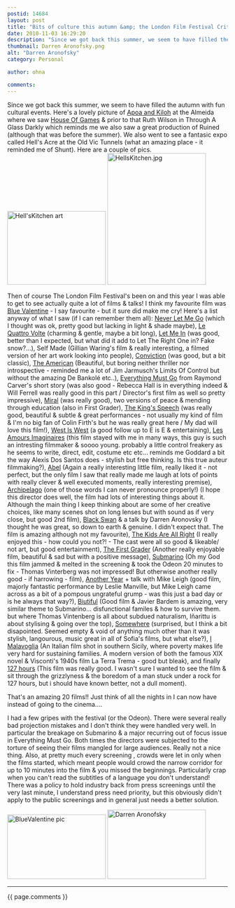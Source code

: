 ```yaml
---
postid: 14684
layout: post
title: "Bits of culture this autumn &amp; the London Film Festival Critique"
date: 2010-11-03 16:29:20
description: "Since we got back this summer, we seem to have filled the autumn with fun cultural events. Here&#8217;s a lovely picture of Apoa and Kiloh at the Almeida where we saw House Of Games &amp; prior to that Ruth Wilson&#8230;"
thumbnail: Darren Aronofsky.png
alt: "Darren Aronofsky"
category: Personal

author: ohna

comments:
---
```


<p>Since we got back this summer, we seem to have filled the autumn with fun cultural events. Here's a lovely picture of <a href="http://www.flickr.com/photos/ohna/5100448194/">Apoa and Kiloh</a> at the Almeida where we saw <a href="http://www.almeida.co.uk/production_details/production_details.aspx?code=97">House Of Games</a> &amp; prior to that Ruth Wilson in Through A Glass Darkly which reminds me we also saw a great production of Ruined (although that was before the summer). We also went to see a fantasic expo called Hell's Acre at the Old Vic Tunnels (what an amazing place - it reminded me of Shunt). Here are a couple of pics.<br />
<span class="mt-enclosure mt-enclosure-image" style="display: inline;"><a href="{{ site.baseurl }}/assets_c/2010/11/Hell'sKitchen.html" onclick="window.open('{{ site.baseurl }}/assets_c/2010/11/Hell'sKitchen.html','popup','width=500,height=375,scrollbars=no,resizable=no,toolbar=no,directories=no,location=no,menubar=no,status=no,left=0,top=0'); return false"><img src="{{ site.baseurl }}/assets_c/2010/11/Hell'sKitchen-thumb-225x168.jpg" width="225" height="168" alt="Hell'sKitchen art" class="mt-image-none" style="" /></a></span> <span class="mt-enclosure mt-enclosure-image" style="display: inline;"><a href="{{ site.baseurl }}/assets_c/2010/11/HellsKitchen.html" onclick="window.open('{{ site.baseurl }}/assets_c/2010/11/HellsKitchen.html','popup','width=375,height=500,scrollbars=no,resizable=no,toolbar=no,directories=no,location=no,menubar=no,status=no,left=0,top=0'); return false"><img src="{{ site.baseurl }}/assets_c/2010/11/HellsKitchen-thumb-225x300.jpg" width="225" height="300" alt="HellsKitchen.jpg" class="mt-image-none" style="" /></a></span></p>

<p>Then of course The London Film Festival's been on and this year I was able to get to see actually quite a lot of films &amp; talks! I think my favourite film was <a href="http://www.youtube.com/watch?v=BM0A_yg8XjU">Blue Valentine</a> - I say favourite - but it sure did make me cry! Here's a list anyway of what I saw (if I can remember them all): <a href="http://www.youtube.com/watch?v=sXiRZhDEo8A">Never Let Me Go</a> (which I thought was ok, pretty good but lacking in light &amp; shade maybe), <a href="http://www.youtube.com/watch?v=ViXR_q3VOFk">Le Quattro Volte</a> (charming &amp; gentle, maybe a bit long), <a href="http://www.youtube.com/watch?v=reRRAEVHq8E">Let Me In</a> (was good, better than I expected, but what did it add to Let The Right One in? Fake snow?...), Self Made (Gillian Waring's film &amp; really interesting, a filmed version of her art work looking into people), <a href="http://www.youtube.com/watch?v=NrPtr0aQx3s">Conviction</a> (was good, but a bit classic), <a href="http://www.youtube.com/watch?v=ChQB0vpCQWw">The American</a> (Beautiful, but boring neither thriller nor introspective - reminded me a lot of Jim Jarmusch's Limits Of Control but without the amazing De Bankolé etc..), <a href="http://teaser-trailer.com/2010/08/everything-must-go-movie.html">Everything Must Go</a> from Raymond Carver's short story (was also good - Rebecca Hall is in everything indeed &amp; Will Ferrell was really good in this part / Director's first film as well so pretty impressive), <a href="http://www.youtube.com/watch?v=ck96h97y9Vs">Miral</a> (was really good), two versions of peace &amp; mending through education (also in First Grader), <a href="http://www.youtube.com/watch?v=pzI4D6dyp_o">The King's Speech</a> (was really good, beautiful &amp; subtle &amp; great performances - not usually my kind of film &amp; I'm no big fan of Colin Firth's but he was really great here / My dad will love this film!), <a href="http://www.youtube.com/watch?v=v7NmIkrsSkw">West Is West</a> (a good follow up to E is E &amp; entertaining), <a href="http://www.youtube.com/watch?v=6gCPIof4kNQ">Les Amours Imaginaires</a> (this film stayed with me in many ways, this guy is such an intresting filmmaker &amp; soooo young. probably a little control freakery as he seems to write, direct, edit, costume etc etc... reminds me Goddard a bit the way Alexis Dos Santos does - stylish but free thinking. Is this true auteur filmmaking?), <a href="http://www.youtube.com/watch?v=M5Xy88QUp4I">Abel</a> (Again a really interesting little film, really liked it - not perfect, but the only film I saw that really made me laugh at lots of points with really clever &amp; well executed moments, really interesting premise), <a href="http://www.guardian.co.uk/amex/video/joanna-hogg">Archipelago</a> (one of those words I can never pronounce properly!) (I hope this director does well, the film had lots of interesting things about it. Although the main thing I keep thinking about are some of her creative choices, like many scenes shot on long lenses but with sound as if very close, but good 2nd film), <a href="http://www.youtube.com/watch?v=5jaI1XOB-bs">Black Swan</a> &amp; a talk by Darren Aronovsky (I thought he was great, so down to earth &amp; genuine. I didn't expect that. The film is amazing although not my favourite), <a href="http://www.youtube.com/watch?v=DgwjTy_cohg">The Kids Are All Right</a> (I really enjoyed this - how could you not?! - The cast were all so good &amp; likeable/ not art, but good entertainment), <a href="http://www.youtube.com/watch?v=U-eBT7vnTLE">The First Grader</a> (Another really enjoyable film, beautiful &amp; sad but with a positive message), <a href="http://www.youtube.com/watch?v=RXQsSStHI5c">Submarino</a> (Oh my God this film jammed &amp; melted in the screening &amp; took the Odeon 20 minutes to fix - Thomas Vinterberg was not impressed! But otherwise another really good - if harrowing - film), <a href="http://www.youtube.com/watch?v=yypx-Tz8NzU">Another Year</a> + talk with Mike Leigh (good film, majorly fantastic performance by Leslie Manville, but Mike Leigh came across as a bit of a pompous ungrateful grump - was this just a bad day or is he always that way?), <a href="http://www.youtube.com/watch?v=fdWz1IFEv4k">Biutiful</a> (Good film &amp; Javier Bardem is amazing, very similar theme to Submarino... disfunctional familes &amp; how to survive them. but where Thomas Vintenberg is all about subdued naturalism, Iñarittu is about stylising &amp; going over the top), <a href="http://www.youtube.com/watch?v=E3cPbxCBGVo">Somewhere</a> (surprised, but I think a bit disapointed. Seemed empty &amp; void of anything much other than it was stylish, langourous, music great in all of Sofia's films, but what else?), <a href="http://www.youtube.com/watch?v=0oNtMmnVCbI">I Malavoglia</a> (An Italian film shot in southern Sicily, where poverty makes life very hard for sustaining families. A  modern version of both the famous <span class="caps">XIX </span>novel &amp; Visconti's 1940s film La Terra Trema - good but bleak), and finally <a href="http://www.youtube.com/watch?v=OlhLOWTnVoQ">127 hours</a> (This film was really good. I wasn't sure I wanted to see the film &amp; sit through the grizzlyness &amp; the boredom of a man stuck under a rock for 127 hours, but i should have known better, not a dull moment). </p>

<p>That's an amazing 20 films!! Just think of all the nights in I can now have instead of going to the cinema.... </p>

<p>I had a few gripes with the festival (or the Odeon). There were several really bad projection mistakes and I don't think they were handled very well. In particular the breakage on Submarino &amp; a major recurring out of focus issue in Everything Must Go. Both times the directors were subjected to the torture of seeing their films mangled for large audiences. Really not a nice thing. Also, at pretty much every screening , crowds were let in only when the films started, which meant people would crowd the narrow corridor for up to 10 minutes into the film &amp; you missed the beginnings. Particularly crap when you can't read the subtitles of a language you don't understand! There was a policy to hold industry back from press screenings until the very last minute, I understand press need priority, but this obviously didn't apply to the public screenings and in general just needs a better solution.</p>

<p><span class="mt-enclosure mt-enclosure-image" style="display: inline;"><a href="{{ site.baseurl }}/assets_c/2010/11/BlueValentine.html" onclick="window.open('{{ site.baseurl }}/assets_c/2010/11/BlueValentine.html','popup','width=543,height=357,scrollbars=no,resizable=no,toolbar=no,directories=no,location=no,menubar=no,status=no,left=0,top=0'); return false"><img src="{{ site.baseurl }}/assets_c/2010/11/BlueValentine-thumb-225x147.png" width="225" height="147" alt="BlueValentine pic" class="mt-image-none" style="" /></a></span> <span class="mt-enclosure mt-enclosure-image" style="display: inline;"><a href="{{ site.baseurl }}/assets_c/2010/11/Darren Aronofsky.html" onclick="window.open('{{ site.baseurl }}/assets_c/2010/11/Darren Aronofsky.html','popup','width=266,height=187,scrollbars=no,resizable=no,toolbar=no,directories=no,location=no,menubar=no,status=no,left=0,top=0'); return false"><img src="{{ site.baseurl }}/assets_c/2010/11/Darren Aronofsky-thumb-225x158.png" width="225" height="158" alt="Darren Aronofsky" class="mt-image-none" style="" /></a></span></p>

<hr>

{{ page.comments }}


